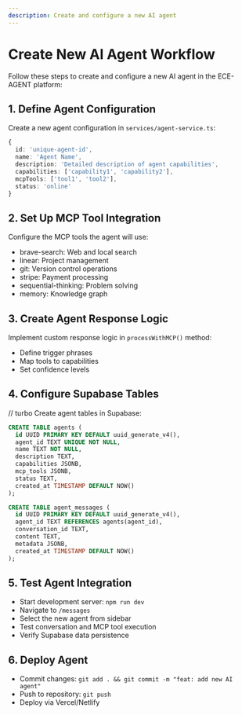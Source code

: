 ```yaml
---
description: Create and configure a new AI agent
---
```


# Create New AI Agent Workflow

Follow these steps to create and configure a new AI agent in the ECE-AGENT platform:

## 1. Define Agent Configuration
Create a new agent configuration in `services/agent-service.ts`:

```typescript
{
  id: 'unique-agent-id',
  name: 'Agent Name',
  description: 'Detailed description of agent capabilities',
  capabilities: ['capability1', 'capability2'],
  mcpTools: ['tool1', 'tool2'],
  status: 'online'
}
```

## 2. Set Up MCP Tool Integration
Configure the MCP tools the agent will use:
- brave-search: Web and local search
- linear: Project management
- git: Version control operations
- stripe: Payment processing
- sequential-thinking: Problem solving
- memory: Knowledge graph

## 3. Create Agent Response Logic
Implement custom response logic in `processWithMCP()` method:
- Define trigger phrases
- Map tools to capabilities
- Set confidence levels

## 4. Configure Supabase Tables
// turbo
Create agent tables in Supabase:

```sql
CREATE TABLE agents (
  id UUID PRIMARY KEY DEFAULT uuid_generate_v4(),
  agent_id TEXT UNIQUE NOT NULL,
  name TEXT NOT NULL,
  description TEXT,
  capabilities JSONB,
  mcp_tools JSONB,
  status TEXT,
  created_at TIMESTAMP DEFAULT NOW()
);

CREATE TABLE agent_messages (
  id UUID PRIMARY KEY DEFAULT uuid_generate_v4(),
  agent_id TEXT REFERENCES agents(agent_id),
  conversation_id TEXT,
  content TEXT,
  metadata JSONB,
  created_at TIMESTAMP DEFAULT NOW()
);
```

## 5. Test Agent Integration
- Start development server: `npm run dev`
- Navigate to `/messages`
- Select the new agent from sidebar
- Test conversation and MCP tool execution
- Verify Supabase data persistence

## 6. Deploy Agent
- Commit changes: `git add . && git commit -m "feat: add new AI agent"`
- Push to repository: `git push`
- Deploy via Vercel/Netlify
